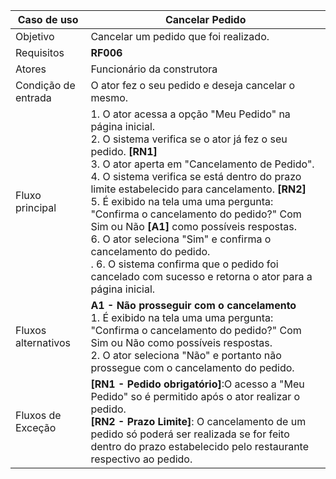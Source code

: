 | Caso de uso         | Cancelar Pedido                                                                                                                                                                                                                                                                                                                                                                                                                                                                                                                                                                                                                                                                 |
| ------------------- | ------------------------------------------------------------------------------------------------------------------------------------------------------------------------------------------------------------------------------------------------------------------------------------------------------------------------------------------------------------------------------------------------------------------------------------------------------------------------------------------------------------------------------------------------------------------------------------------------------------------------------------------------------------------------------------------- |
| Objetivo            | Cancelar um pedido que foi realizado.                                                                                                                                                                                                                                                                                                                                                                                                                                                                                                                                                                                                                       |
| Requisitos          | **RF006**                                                                                                                                                                                                                                                                                                                                                                                                                                                                                                                                                                                                                                                                                   |
| Atores              | Funcionário da construtora                                                                                                                                                                                                                                                                                                                                                                                                                                                                                                                                                                                                                                      |
| Condição de entrada | O ator fez o seu pedido e deseja cancelar o mesmo.                                                                                                                                                                                                                                                                                                                                                                                                                                                                                                                      |
| Fluxo principal     | 1. O ator acessa a opção "Meu Pedido" na página inicial.<br> 2. O sistema verifica se o ator já fez o seu pedido. **[RN1]** <br>3. O ator aperta em "Cancelamento de Pedido". <br>  4. O sistema verifica se está dentro do prazo limite estabelecido para cancelamento. **[RN2]** <br>5. É exibido na tela uma uma pergunta: "Confirma o cancelamento do pedido?" Com Sim ou Não **[A1]** como possíveis respostas.<br> 6. O ator seleciona "Sim" e confirma o cancelamento do pedido. <br>. 6. O sistema confirma que o pedido foi cancelado com sucesso e retorna o ator para a página inicial.                                                                                                                                                                                                                                                                                  |
| Fluxos alternativos | **A1 - Não prosseguir com o cancelamento** <br> 1. É exibido na tela uma uma pergunta: "Confirma o cancelamento do pedido?" Com Sim ou Não como possíveis respostas. <br>2.  O ator seleciona "Não" e portanto não prossegue com o cancelamento do pedido.<br>
| Fluxos de Exceção   | **[RN1 - Pedido obrigatório]**:O acesso a "Meu Pedido" so é permitido após o ator realizar o pedido. <br> **[RN2 - Prazo Limite]**: O cancelamento de um pedido só poderá ser realizada se for feito dentro do prazo estabelecido pelo restaurante respectivo ao pedido.|
